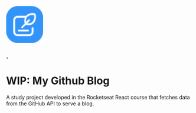 <img src="./public/favicon.svg" width="100">

### .

# WIP: My Github Blog

A study project developed in the Rocketseat React course that fetches data from the GitHub API to serve a blog.
